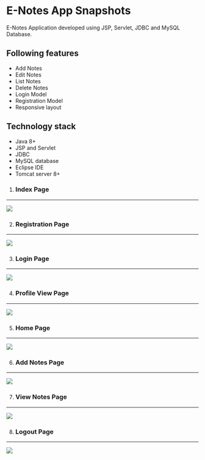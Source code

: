 <h1> E-Notes App Snapshots </h1>


E-Notes Application developed using JSP, Servlet, JDBC and MySQL Database.

## Following features
- Add Notes
- Edit Notes
- List Notes
- Delete Notes
- Login Model
- Registration Model
- Responsive layout

## Technology stack
- Java 8+
- JSP and Servlet
- JDBC
- MySQL database
- Eclipse IDE
- Tomcat server 8+

1) <h3> Index Page
---

<img src="https://user-images.githubusercontent.com/45147588/115247912-d64ab380-a144-11eb-8e75-89222240005d.PNG">

</h3>

2) <h3> Registration Page
---

<img src="https://user-images.githubusercontent.com/45147588/115247908-d5198680-a144-11eb-9f7d-ab2360f95b3e.PNG">

</h3>

3) <h3> Login Page
---

<img src="https://user-images.githubusercontent.com/45147588/115247904-d480f000-a144-11eb-9af4-bf2491e26584.PNG">

</h3>


4) <h3> Profile View Page
---

<img src="https://user-images.githubusercontent.com/45147588/115247885-d185ff80-a144-11eb-8579-266271a9214a.PNG">

</h3>



5) <h3> Home Page
---

<img src="https://user-images.githubusercontent.com/45147588/115247896-d34fc300-a144-11eb-99e3-a5ea96b0f824.PNG">

</h3>

6) <h3> Add Notes Page
---

<img src="https://user-images.githubusercontent.com/45147588/115247933-da76d100-a144-11eb-84d5-e5dd158b2c33.PNG">

</h3>

7) <h3> View Notes Page
---

<img src="https://user-images.githubusercontent.com/45147588/115247927-d9de3a80-a144-11eb-9cff-dba3ad8c9494.PNG">

</h3>

8) <h3> Logout Page
---

<img src="https://user-images.githubusercontent.com/45147588/115247942-dba7fe00-a144-11eb-9a26-f5d251bd9d94.PNG">

</h3>




